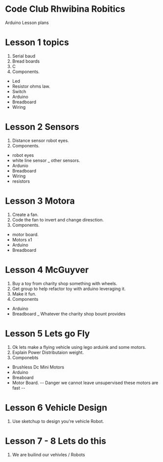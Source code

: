 # Code Club Rhwibina Robitics
Arduino Lesson plans

# Lesson 1 topics
1. Serial baud
2. Bread boards
3. C
3. Components.
- Led
- Resistor ohms law.
- Switch
- Arduino
- Breadboard 
- Wiring

# Lesson 2 Sensors
1. Distance sensor robot eyes.
2. Components.
- robot eyes
- white line sensor
_ other sensors.
- Ardunio
- Breadboard
- Wiring
- resistors

# Lesson 3 Motora
1. Create a fan.
2. Code the fan to invert and change diresction.
3. Components.
- motor board.
- Motors x1
- Arduino
- Breadboard

# Lesson 4 McGuyver
1. Buy a toy from charity shop something with wheels.
2. Get group to help refactor toy with arduino leveraging it.
3. Make it fun.
4. Components
- Arduino
- Breadboard
_ Whatever the charity shop bount provides

# Lesson 5 Lets go Fly
1. Ok lets make a flying vehicle using lego arduink and some motors.
2. Explain Power Distributaion weight.
3. Componebts
- Brushless Dc Mini Motors
- Arduino 
- Breaboard
- Motor Board.
-- Danger we cannot leave unsupervised these motors are fast --

# Lesson 6 Vehicle Design
1. Use sketchup to design you're vehicle Robot.

# Lesson 7 - 8 Lets do this
1. We are builind our vehivles / Robots
